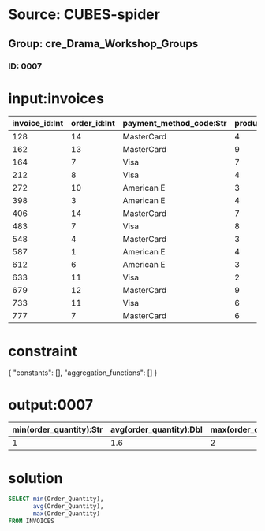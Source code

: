 # Source: CUBES-spider
## Group: cre_Drama_Workshop_Groups
### ID: 0007

# input:invoices

| invoice_id:Int | order_id:Int | payment_method_code:Str | product_id:Int | order_quantity:Str | other_item_details:Str | order_item_id:Int |
|---|---|---|---|---|---|---|
| 128 | 14 | MasterCard | 4 | 2 | nan | 1 |
| 162 | 13 | MasterCard | 9 | 2 | nan | 9 |
| 164 | 7 | Visa | 7 | 2 | nan | 1 |
| 212 | 8 | Visa | 4 | 2 | nan | 8 |
| 272 | 10 | American E | 3 | 2 | nan | 5 |
| 398 | 3 | American E | 4 | 1 | nan | 5 |
| 406 | 14 | MasterCard | 7 | 2 | nan | 1 |
| 483 | 7 | Visa | 8 | 1 | nan | 3 |
| 548 | 4 | MasterCard | 3 | 1 | nan | 1 |
| 587 | 1 | American E | 4 | 2 | nan | 1 |
| 612 | 6 | American E | 3 | 1 | nan | 8 |
| 633 | 11 | Visa | 2 | 1 | nan | 7 |
| 679 | 12 | MasterCard | 9 | 2 | nan | 8 |
| 733 | 11 | Visa | 6 | 1 | nan | 4 |
| 777 | 7 | MasterCard | 6 | 2 | nan | 7 |

# constraint

{
  "constants": [],
  "aggregation_functions": []
}

# output:0007

| min(order_quantity):Str | avg(order_quantity):Dbl | max(order_quantity):Str |
|---|---|---|
| 1 | 1.6 | 2 |

# solution

```sql
SELECT min(Order_Quantity),
       avg(Order_Quantity),
       max(Order_Quantity)
FROM INVOICES
```
